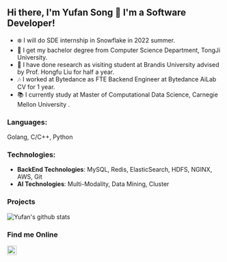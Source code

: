 ## Hi there, I'm Yufan Song 👋 I'm a Software Developer!

* ❄️ I will do SDE internship in Snowflake in 2022 summer. 
* 🏫 I get my bachelor degree from Computer Science Department, TongJi University.
* 🔬 I have done research as visiting student at Brandis University advised by Prof. Hongfu Liu for half a year.
* 🎶 I worked at Bytedance as FTE Backend Engineer at Bytedance AiLab CV for 1 year.
* 📚 I currently study at Master of Computational Data Science, Carnegie Mellon University
.

### Languages:

Golang, C/C++, Python

### Technologies:

* **BackEnd Technologies**: MySQL, Redis, ElasticSearch, HDFS, NGINX, AWS, Git
* **AI Technologies**: Multi-Modality, Data Mining, Cluster

### Projects

![Yufan's github stats](https://github-readme-stats.vercel.app/api?username=yufansong&count_private=true&show_icons=true)


### Find me Online

<a href="https://www.linkedin.com/in/yufansong/">
  <img align="left" alt="yufansong | LinkedIn" width="22px" src="https://cdn.jsdelivr.net/npm/simple-icons@v3/icons/linkedin.svg"/>
</a>
